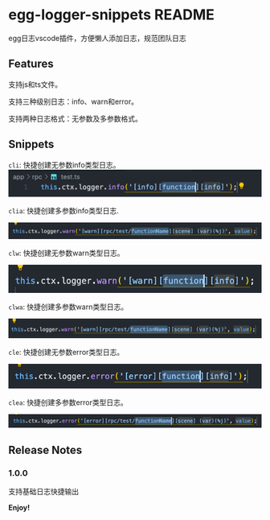 # egg-logger-snippets README

egg日志vscode插件，方便懒人添加日志，规范团队日志

## Features

支持js和ts文件。

支持三种级别日志：info、warn和error。

支持两种日志格式：无参数及多参数格式。

## Snippets

`cli`: 快捷创建无参数info类型日志。
![](./screenshots/cli.png)

`clia`: 快捷创建多参数info类型日志.

![](./screenshots/clia.png)

`clw`: 快捷创建无参数warn类型日志。

![](./screenshots/clw.png)

`clwa`: 快捷创建多参数warn类型日志。

![](./screenshots/clwa.png)

`cle`: 快捷创建无参数error类型日志。

![](./screenshots/cle.png)

`clea`: 快捷创建多参数error类型日志。

![](./screenshots/clea.png)

## Release Notes

### 1.0.0

支持基础日志快捷输出

**Enjoy!**
